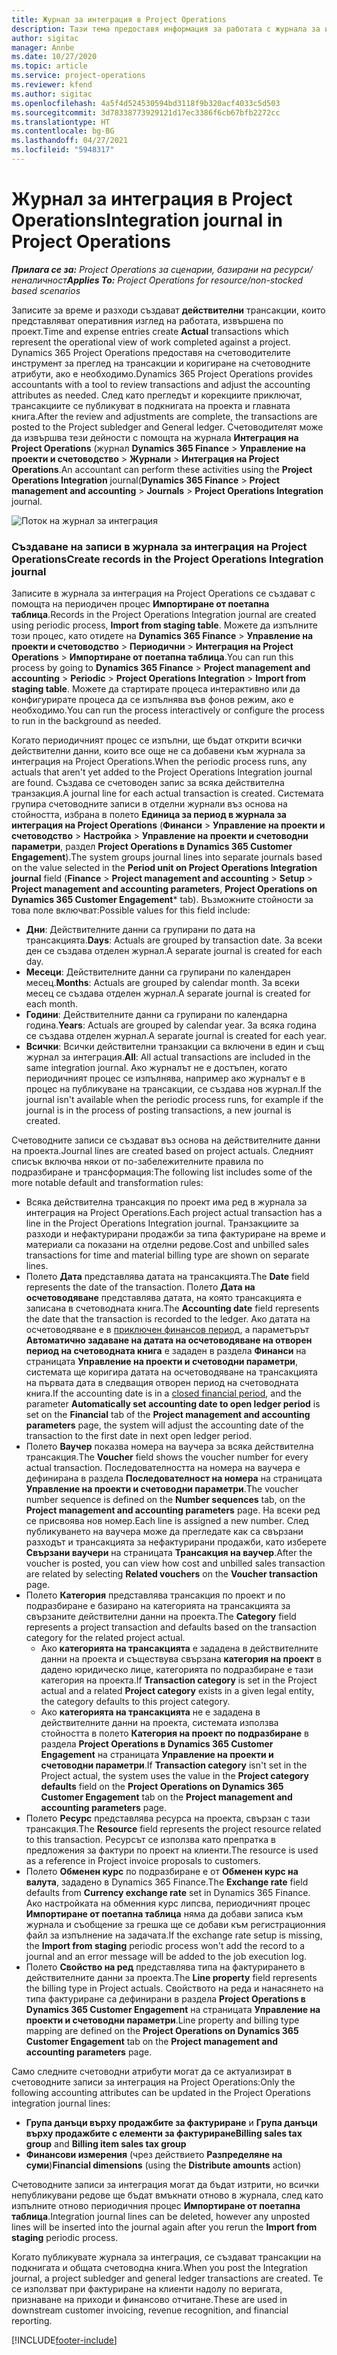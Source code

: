 ```yaml
---
title: Журнал за интеграция в Project Operations
description: Тази тема предоставя информация за работата с журнала за интеграция в Project Operations.
author: sigitac
manager: Annbe
ms.date: 10/27/2020
ms.topic: article
ms.service: project-operations
ms.reviewer: kfend
ms.author: sigitac
ms.openlocfilehash: 4a5f4d524530594bd3118f9b320acf4033c5d503
ms.sourcegitcommit: 3d78338773929121d17ec3386f6cb67bfb2272cc
ms.translationtype: HT
ms.contentlocale: bg-BG
ms.lasthandoff: 04/27/2021
ms.locfileid: "5948317"
---
```

# <a name="integration-journal-in-project-operations"></a><span data-ttu-id="551dc-103">Журнал за интеграция в Project Operations</span><span class="sxs-lookup"><span data-stu-id="551dc-103">Integration journal in Project Operations</span></span>

<span data-ttu-id="551dc-104">_**Прилага се за:** Project Operations за сценарии, базирани на ресурси/неналичност_</span><span class="sxs-lookup"><span data-stu-id="551dc-104">_**Applies To:** Project Operations for resource/non-stocked based scenarios_</span></span>

<span data-ttu-id="551dc-105">Записите за време и разходи създават **действителни** трансакции, които представляват оперативния изглед на работата, извършена по проект.</span><span class="sxs-lookup"><span data-stu-id="551dc-105">Time and expense entries create **Actual** transactions which represent the operational view of work completed against a project.</span></span> <span data-ttu-id="551dc-106">Dynamics 365 Project Operations предоставя на счетоводителите инструмент за преглед на трансакции и коригиране на счетоводните атрибути, ако е необходимо.</span><span class="sxs-lookup"><span data-stu-id="551dc-106">Dynamics 365 Project Operations provides accountants with a tool to review transactions and adjust the accounting attributes as needed.</span></span> <span data-ttu-id="551dc-107">След като прегледът и корекциите приключат, трансакциите се публикуват в подкнигата на проекта и главната книга.</span><span class="sxs-lookup"><span data-stu-id="551dc-107">After the review and adjustments are complete, the transactions are posted to the Project subledger and General ledger.</span></span> <span data-ttu-id="551dc-108">Счетоводителят може да извършва тези дейности с помощта на журнала **Интеграция на Project Operations** (журнал **Dynamics 365 Finance** > **Управление на проекти и счетоводство** > **Журнали** > **Интеграция на Project Operations**.</span><span class="sxs-lookup"><span data-stu-id="551dc-108">An accountant can perform these activities using the **Project Operations Integration** journal(**Dynamics 365 Finance** > **Project management and accounting** > **Journals** > **Project Operations Integration** journal.</span></span>

![Поток на журнал за интеграция](./media/IntegrationJournal.png)

### <a name="create-records-in-the-project-operations-integration-journal"></a><span data-ttu-id="551dc-110">Създаване на записи в журнала за интеграция на Project Operations</span><span class="sxs-lookup"><span data-stu-id="551dc-110">Create records in the Project Operations Integration journal</span></span>

<span data-ttu-id="551dc-111">Записите в журнала за интеграция на Project Operations се създават с помощта на периодичен процес **Импортиране от поетапна таблица**.</span><span class="sxs-lookup"><span data-stu-id="551dc-111">Records in the Project Operations Integration journal are created using periodic process, **Import from staging table**.</span></span> <span data-ttu-id="551dc-112">Можете да изпълните този процес, като отидете на **Dynamics 365 Finance** > **Управление на проекти и счетоводство** > **Периодични** > **Интеграция на Project Operations** > **Импортиране от поетапна таблица**.</span><span class="sxs-lookup"><span data-stu-id="551dc-112">You can run this process by going to **Dynamics 365 Finance** > **Project management and accounting** > **Periodic** > **Project Operations Integration** > **Import from staging table**.</span></span> <span data-ttu-id="551dc-113">Можете да стартирате процеса интерактивно или да конфигурирате процеса да се изпълнява във фонов режим, ако е необходимо.</span><span class="sxs-lookup"><span data-stu-id="551dc-113">You can run the process interactively or configure the process to run in the background as needed.</span></span>

<span data-ttu-id="551dc-114">Когато периодичният процес се изпълни, ще бъдат открити всички действителни данни, които все още не са добавени към журнала за интеграция на Project Operations.</span><span class="sxs-lookup"><span data-stu-id="551dc-114">When the periodic process runs, any actuals that aren't yet added to the Project Operations Integration journal are found.</span></span> <span data-ttu-id="551dc-115">Създава се счетоводен запис за всяка действителна транзакция.</span><span class="sxs-lookup"><span data-stu-id="551dc-115">A journal line for each actual transaction is created.</span></span>
<span data-ttu-id="551dc-116">Системата групира счетоводните записи в отделни журнали въз основа на стойността, избрана в полето **Единица за период в журнала за интеграция на Project Operations** (**Финанси** > **Управление на проекти и счетоводство** > **Настройка** > **Управление на проекти и счетоводни параметри**, раздел **Project Operations в Dynamics 365 Customer Engagement**).</span><span class="sxs-lookup"><span data-stu-id="551dc-116">The system groups journal lines into separate journals based on the value selected in the **Period unit on Project Operations Integration journal** field (**Finance** > **Project management and accounting** > **Setup** > **Project management and accounting parameters**, **Project Operations on Dynamics 365 Customer Engagement**\* tab).</span></span> <span data-ttu-id="551dc-117">Възможните стойности за това поле включват:</span><span class="sxs-lookup"><span data-stu-id="551dc-117">Possible values for this field include:</span></span>

  - <span data-ttu-id="551dc-118">**Дни**: Действителните данни са групирани по дата на трансакцията.</span><span class="sxs-lookup"><span data-stu-id="551dc-118">**Days**: Actuals are grouped by transaction date.</span></span> <span data-ttu-id="551dc-119">За всеки ден се създава отделен журнал.</span><span class="sxs-lookup"><span data-stu-id="551dc-119">A separate journal is created for each day.</span></span>
  - <span data-ttu-id="551dc-120">**Месеци**: Действителните данни са групирани по календарен месец.</span><span class="sxs-lookup"><span data-stu-id="551dc-120">**Months**: Actuals are grouped by calendar month.</span></span> <span data-ttu-id="551dc-121">За всеки месец се създава отделен журнал.</span><span class="sxs-lookup"><span data-stu-id="551dc-121">A separate journal is created for each month.</span></span>
  - <span data-ttu-id="551dc-122">**Години**: Действителните данни са групирани по календарна година.</span><span class="sxs-lookup"><span data-stu-id="551dc-122">**Years**: Actuals are grouped by calendar year.</span></span> <span data-ttu-id="551dc-123">За всяка година се създава отделен журнал.</span><span class="sxs-lookup"><span data-stu-id="551dc-123">A separate journal is created for each year.</span></span>
  - <span data-ttu-id="551dc-124">**Всички**: Всички действителни транзакции са включени в един и същ журнал за интеграция.</span><span class="sxs-lookup"><span data-stu-id="551dc-124">**All**: All actual transactions are included in the same integration journal.</span></span> <span data-ttu-id="551dc-125">Ако журналът не е достъпен, когато периодичният процес се изпълнява, например ако журналът е в процес на публикуване на трансакции, се създава нов журнал.</span><span class="sxs-lookup"><span data-stu-id="551dc-125">If the journal isn't available when the periodic process runs, for example if the journal is in the process of posting transactions, a new journal is created.</span></span>

<span data-ttu-id="551dc-126">Счетоводните записи се създават въз основа на действителните данни на проекта.</span><span class="sxs-lookup"><span data-stu-id="551dc-126">Journal lines are created based on project actuals.</span></span> <span data-ttu-id="551dc-127">Следният списък включва някои от по-забележителните правила по подразбиране и трансформация:</span><span class="sxs-lookup"><span data-stu-id="551dc-127">The following list includes some of the more notable default and transformation rules:</span></span>

  - <span data-ttu-id="551dc-128">Всяка действителна трансакция по проект има ред в журнала за интеграция на Project Operations.</span><span class="sxs-lookup"><span data-stu-id="551dc-128">Each project actual transaction has a line in the Project Operations Integration journal.</span></span> <span data-ttu-id="551dc-129">Транзакциите за разходи и нефактурирани продажби за типа фактуриране на време и материали са показани на отделни редове.</span><span class="sxs-lookup"><span data-stu-id="551dc-129">Cost and unbilled sales transactions for time and material billing type are shown on separate lines.</span></span>
  - <span data-ttu-id="551dc-130">Полето **Дата** представлява датата на трансакцията.</span><span class="sxs-lookup"><span data-stu-id="551dc-130">The **Date** field represents the date of the transaction.</span></span> <span data-ttu-id="551dc-131">Полето **Дата на осчетоводяване** представлява датата, на която трансакцията е записана в счетоводната книга.</span><span class="sxs-lookup"><span data-stu-id="551dc-131">The **Accounting date** field represents the date that the transaction is recorded to the ledger.</span></span> <span data-ttu-id="551dc-132">Ако датата на осчетоводяване е в [приключен финансов период](/dynamics365/finance/general-ledger/close-general-ledger-at-period-end), а параметърът **Автоматично задаване на датата на осчетоводяване на отворен период на счетоводната книга** е зададен в раздела **Финанси** на страницата **Управление на проекти и счетоводни параметри**, системата ще коригира датата на осчетоводяване на трансакцията на първата дата в следващия отворен период на счетоводната книга.</span><span class="sxs-lookup"><span data-stu-id="551dc-132">If the accounting date is in a [closed financial period](/dynamics365/finance/general-ledger/close-general-ledger-at-period-end), and the parameter **Automatically set accounting date to open ledger period** is set on the **Financial** tab of the **Project management and accounting parameters** page, the system will adjust the accounting date of the transaction to the first date in next open ledger period.</span></span>
  - <span data-ttu-id="551dc-133">Полето **Ваучер** показва номера на ваучера за всяка действителна трансакция.</span><span class="sxs-lookup"><span data-stu-id="551dc-133">The **Voucher** field shows the voucher number for every actual transaction.</span></span> <span data-ttu-id="551dc-134">Последователността на номера на ваучера е дефинирана в раздела **Последователност на номера** на страницата **Управление на проекти и счетоводни параметри**.</span><span class="sxs-lookup"><span data-stu-id="551dc-134">The voucher number sequence is defined on the **Number sequences** tab, on the **Project management and accounting parameters** page.</span></span> <span data-ttu-id="551dc-135">На всеки ред се присвоява нов номер.</span><span class="sxs-lookup"><span data-stu-id="551dc-135">Each line is assigned a new number.</span></span> <span data-ttu-id="551dc-136">След публикуването на ваучера може да прегледате как са свързани разходът и трансакцията за нефактурирани продажби, като изберете **Свързани ваучери** на страницата **Трансакция на ваучер**.</span><span class="sxs-lookup"><span data-stu-id="551dc-136">After the voucher is posted, you can view how cost and unbilled sales transaction are related by selecting **Related vouchers** on the **Voucher transaction** page.</span></span>
  - <span data-ttu-id="551dc-137">Полето **Категория** представлява трансакция по проект и по подразбиране е базирано на категорията на трансакцията за свързаните действителни данни на проекта.</span><span class="sxs-lookup"><span data-stu-id="551dc-137">The **Category** field represents a project transaction and defaults based on the transaction category for the related project actual.</span></span>
    - <span data-ttu-id="551dc-138">Ако **категорията на трансакцията** е зададена в действителните данни на проекта и съществува свързана **категория на проект** в дадено юридическо лице, категорията по подразбиране е тази категория на проекта.</span><span class="sxs-lookup"><span data-stu-id="551dc-138">If **Transaction category** is set in the Project actual and a related **Project category** exists in a given legal entity, the category defaults to this project category.</span></span>
    - <span data-ttu-id="551dc-139">Ако **категорията на трансакцията** не е зададена в действителните данни на проекта, системата използва стойността в полето **Категория на проект по подразбиране** в раздела **Project Operations в Dynamics 365 Customer Engagement** на страницата **Управление на проекти и счетоводни параметри**.</span><span class="sxs-lookup"><span data-stu-id="551dc-139">If **Transaction category** isn't set in the Project actual, the system uses the value in the **Project category defaults** field on the **Project Operations on Dynamics 365 Customer Engagement** tab on the **Project management and accounting parameters** page.</span></span>
  - <span data-ttu-id="551dc-140">Полето **Ресурс** представлява ресурса на проекта, свързан с тази трансакция.</span><span class="sxs-lookup"><span data-stu-id="551dc-140">The **Resource** field represents the project resource related to this transaction.</span></span> <span data-ttu-id="551dc-141">Ресурсът се използва като препратка в предложения за фактури по проект на клиенти.</span><span class="sxs-lookup"><span data-stu-id="551dc-141">The resource is used as a reference in Project invoice proposals to customers.</span></span>
  - <span data-ttu-id="551dc-142">Полето **Обменен курс** по подразбиране е от **Обменен курс на валута**, зададено в Dynamics 365 Finance.</span><span class="sxs-lookup"><span data-stu-id="551dc-142">The **Exchange rate** field defaults from **Currency exchange rate** set in Dynamics 365 Finance.</span></span> <span data-ttu-id="551dc-143">Ако настройката на обменния курс липсва, периодичният процес **Импортиране от поетапна таблица** няма да добави записа към журнала и съобщение за грешка ще се добави към регистрационния файл за изпълнение на задачата.</span><span class="sxs-lookup"><span data-stu-id="551dc-143">If the exchange rate setup is missing, the **Import from staging** periodic process won't add the record to a journal and an error message will be added to the job execution log.</span></span>
  - <span data-ttu-id="551dc-144">Полето **Свойство на ред** представлява типа на фактурирането в действителните данни за проекта.</span><span class="sxs-lookup"><span data-stu-id="551dc-144">The **Line property** field represents the billing type in Project actuals.</span></span> <span data-ttu-id="551dc-145">Свойството на реда и нанасянето на типа фактуриране са дефинирани в раздела **Project Operations в Dynamics 365 Customer Engagement** на страницата **Управление на проекти и счетоводни параметри**.</span><span class="sxs-lookup"><span data-stu-id="551dc-145">Line property and billing type mapping are defined on the **Project Operations on Dynamics 365 Customer Engagement** tab on the **Project management and accounting parameters** page.</span></span>

<span data-ttu-id="551dc-146">Само следните счетоводни атрибути могат да се актуализират в счетоводните записи за интеграция на Project Operations:</span><span class="sxs-lookup"><span data-stu-id="551dc-146">Only the following accounting attributes can be updated in the Project Operations integration journal lines:</span></span>

- <span data-ttu-id="551dc-147">**Група данъци върху продажбите за фактуриране** и **Група данъци върху продажбите с елементи за фактуриране**</span><span class="sxs-lookup"><span data-stu-id="551dc-147">**Billing sales tax group** and **Billing item sales tax group**</span></span>
- <span data-ttu-id="551dc-148">**Финансови измерения** (чрез действието **Разпределяне на суми**)</span><span class="sxs-lookup"><span data-stu-id="551dc-148">**Financial dimensions** (using the **Distribute amounts** action)</span></span>

<span data-ttu-id="551dc-149">Счетоводните записи за интеграция могат да бъдат изтрити, но всички непубликувани редове ще бъдат вмъкнати отново в журнала, след като изпълните отново периодичния процес **Импортиране от поетапна таблица**.</span><span class="sxs-lookup"><span data-stu-id="551dc-149">Integration journal lines can be deleted, however any unposted lines will be inserted into the journal again after you rerun the **Import from staging** periodic process.</span></span>

<span data-ttu-id="551dc-150">Когато публикувате журнала за интеграция, се създават трансакции на подкнигата и общата счетоводна книга.</span><span class="sxs-lookup"><span data-stu-id="551dc-150">When you post the Integration journal, a project subledger and general ledger transactions are created.</span></span> <span data-ttu-id="551dc-151">Те се използват при фактуриране на клиенти надолу по веригата, признаване на приходи и финансово отчитане.</span><span class="sxs-lookup"><span data-stu-id="551dc-151">These are used in downstream customer invoicing, revenue recognition, and financial reporting.</span></span>


[!INCLUDE[footer-include](../includes/footer-banner.md)]